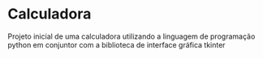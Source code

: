 # Calculadora
 Projeto inicial de uma calculadora utilizando a linguagem de programação python em conjuntor com a biblioteca de interface gráfica tkinter
